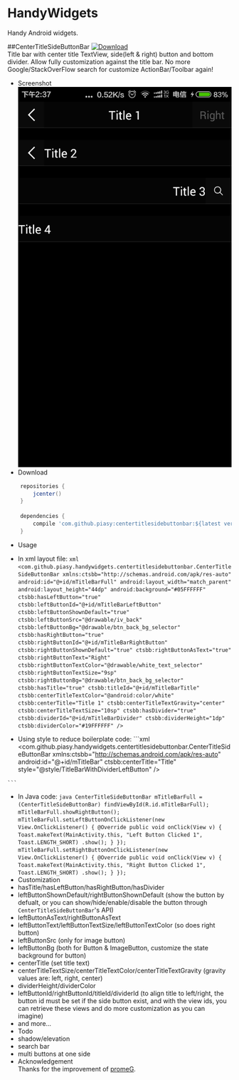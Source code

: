 # HandyWidgets
Handy Android widgets.

##CenterTitleSideButtonBar
[ ![Download](https://api.bintray.com/packages/piasy/maven/HandyWidgets/images/download.svg) ](https://bintray.com/piasy/maven/HandyWidgets/_latestVersion)  
Title bar with center title TextView, side(left & right) button and bottom divider.
Allow fully customization against the title bar. No more Google/StackOverFlow search for customize ActionBar/Toolbar again!

+  Screenshot  
![Screenshot_centertitlesidebuttonbar.jpg](art/Screenshot_centertitlesidebuttonbar.jpg)
+  Download
```groovy
    repositories {
        jcenter()
    }

    dependencies {
        compile 'com.github.piasy:centertitlesidebuttonbar:${latest version}'
    }
```
+  Usage
  +  In xml layout file:
    ```xml
        <com.github.piasy.handywidgets.centertitlesidebuttonbar.CenterTitleSideButtonBar
            xmlns:ctsbb="http://schemas.android.com/apk/res-auto"
            android:id="@+id/mTitleBarFull"
            android:layout_width="match_parent"
            android:layout_height="44dp"
            android:background="#05FFFFFF"
            ctsbb:hasLeftButton="true"
            ctsbb:leftButtonId="@+id/mTitleBarLeftButton"
            ctsbb:leftButtonShownDefault="true"
            ctsbb:leftButtonSrc="@drawable/iv_back"
            ctsbb:leftButtonBg="@drawable/btn_back_bg_selector"
            ctsbb:hasRightButton="true"
            ctsbb:rightButtonId="@+id/mTitleBarRightButton"
            ctsbb:rightButtonShownDefault="true"
            ctsbb:rightButtonAsText="true"
            ctsbb:rightButtonText="Right"
            ctsbb:rightButtonTextColor="@drawable/white_text_selector"
            ctsbb:rightButtonTextSize="9sp"
            ctsbb:rightButtonBg="@drawable/btn_back_bg_selector"
            ctsbb:hasTitle="true"
            ctsbb:titleId="@+id/mTitleBarTitle"
            ctsbb:centerTitleTextColor="@android:color/white"
            ctsbb:centerTitle="Title 1"
            ctsbb:centerTitleTextGravity="center"
            ctsbb:centerTitleTextSize="10sp"
            ctsbb:hasDivider="true"
            ctsbb:dividerId="@+id/mTitleBarDivider"
            ctsbb:dividerHeight="1dp"
            ctsbb:dividerColor="#19FFFFFF"
            />
    ```
  +  Using style to reduce boilerplate code:
    ```xml
        <com.github.piasy.handywidgets.centertitlesidebuttonbar.CenterTitleSideButtonBar
            xmlns:ctsbb="http://schemas.android.com/apk/res-auto"
            android:id="@+id/mTitleBar"
            ctsbb:centerTitle="Title"
            style="@style/TitleBarWithDividerLeftButton"
            />
            
        <style name="TitleBarWithDividerLeftButton">
            <item name="android:layout_width">match_parent</item>
            <item name="android:layout_height">44dp</item>
            <item name="android:background">@color/white_transparent_2</item>
            <item name="hasLeftButton">true</item>
            <item name="leftButtonSrc">@mipmap/iv_back</item>
            <item name="leftButtonBg">@drawable/btn_back_bg_selector</item>
            <item name="hasTitle">true</item>
            <item name="centerTitleTextColor">@color/white</item>
            <item name="centerTitleTextGravity">center</item>
            <item name="centerTitleTextSize">@dimen/text_44pt</item>
            <item name="hasDivider">true</item>
            <item name="dividerHeight">1dp</item>
            <item name="dividerColor">@color/white_transparent_10</item>
        </style>
    ```
  +  In Java code:
    ```java
        CenterTitleSideButtonBar mTitleBarFull = (CenterTitleSideButtonBar) findViewById(R.id.mTitleBarFull);
        mTitleBarFull.showRightButton();
        mTitleBarFull.setLeftButtonOnClickListener(new View.OnClickListener() {
            @Override
            public void onClick(View v) {
                Toast.makeText(MainActivity.this, "Left Button Clicked 1", Toast.LENGTH_SHORT)
                        .show();
            }
        });
        mTitleBarFull.setRightButtonOnClickListener(new View.OnClickListener() {
            @Override
            public void onClick(View v) {
                Toast.makeText(MainActivity.this, "Right Button Clicked 1", Toast.LENGTH_SHORT)
                        .show();
            }
        });
    ```
+  Customization
  +  hasTitle/hasLeftButton/hasRightButton/hasDivider
  +  leftButtonShownDefault/rightButtonShownDefault (show the button by defualt, or you can show/hide/enable/disable the button through `CenterTitleSideButtonBar`'s API)
  +  leftButtonAsText/rightButtonAsText
  +  leftButtonText/leftButtonTextSize/leftButtonTextColor (so does right button)
  +  leftButtonSrc (only for image button)
  +  leftButtonBg (both for Button & ImageButton, customize the state background for button)
  +  centerTitle (set title text)
  +  centerTitleTextSize/centerTitleTextColor/centerTitleTextGravity (gravity values are: left, right, center)
  +  dividerHeight/dividerColor
  +  leftButtonId/rightButtonId/titleId/dividerId (to align title to left/right, the button id must be set if the side button exist, and with the view ids, you can retrieve these views and do more customization as you can imagine)
  +  and more...
+  Todo
  +  shadow/elevation
  +  search bar
  +  multi buttons at one side
+  Acknowledgement  
Thanks for the improvement of [promeG](https://github.com/promeG/).

